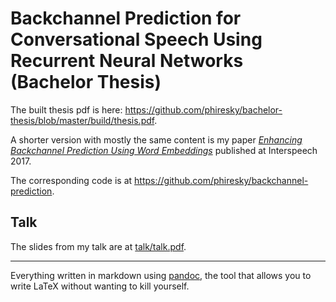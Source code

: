 # Backchannel Prediction for Conversational Speech Using Recurrent Neural Networks (Bachelor Thesis)

The built thesis pdf is here: https://github.com/phiresky/bachelor-thesis/blob/master/build/thesis.pdf.

A shorter version with mostly the same content is my paper [_Enhancing Backchannel Prediction Using Word Embeddings_](http://www.isca-speech.org/archive/Interspeech_2017/abstracts/1606.html) published at Interspeech 2017.

The corresponding code is at https://github.com/phiresky/backchannel-prediction.

## Talk

The slides from my talk are at [talk/talk.pdf](talk/talk.pdf).


----


Everything written in markdown using [pandoc](https://pandoc.org/), the tool that allows you to write LaTeX without wanting to kill yourself.
